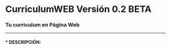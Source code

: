 # CurriculumWEB Versión 0.2 BETA
### Tu curriculum en Página Web

----------------------------------------
#### * DESCRIPCIÓN:




